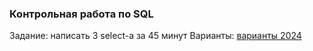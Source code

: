 
### Контрольная работа по SQL

Задание: написать 3 select-а за 45 минут
Варианты: [варианты 2024](tasks.txt)

